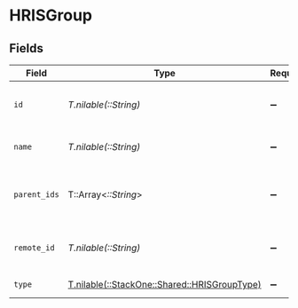 # HRISGroup


## Fields

| Field                                                                                | Type                                                                                 | Required                                                                             | Description                                                                          | Example                                                                              |
| ------------------------------------------------------------------------------------ | ------------------------------------------------------------------------------------ | ------------------------------------------------------------------------------------ | ------------------------------------------------------------------------------------ | ------------------------------------------------------------------------------------ |
| `id`                                                                                 | *T.nilable(::String)*                                                                | :heavy_minus_sign:                                                                   | Unique identifier                                                                    | 8187e5da-dc77-475e-9949-af0f1fa4e4e3                                                 |
| `name`                                                                               | *T.nilable(::String)*                                                                | :heavy_minus_sign:                                                                   | The name of the group                                                                |                                                                                      |
| `parent_ids`                                                                         | T::Array<*::String*>                                                                 | :heavy_minus_sign:                                                                   | The list of parent group ids of the given group                                      |                                                                                      |
| `remote_id`                                                                          | *T.nilable(::String)*                                                                | :heavy_minus_sign:                                                                   | Provider's unique identifier                                                         | 8187e5da-dc77-475e-9949-af0f1fa4e4e3                                                 |
| `type`                                                                               | [T.nilable(::StackOne::Shared::HRISGroupType)](../../models/shared/hrisgrouptype.md) | :heavy_minus_sign:                                                                   | The type of the group                                                                |                                                                                      |